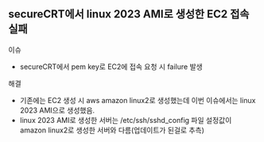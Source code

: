## secureCRT에서 linux 2023 AMI로 생성한 EC2 접속 실패
이슈
- secureCRT에서 pem key로 EC2에 접속 요청 시 failure 발생  

해결
- 기존에는 EC2 생성 시 aws amazon linux2로 생성했는데 이번 이슈에서는 linux 2023 AMI으로 생성했음.  
- linux 2023 AMI로 생성한 서버는 /etc/ssh/sshd_config 파일 설정값이 amazon linux2로 생성한 서버와 다름(업데이트가 된걸로 추측)

